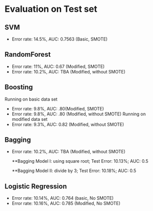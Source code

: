 # Evaluation on Test set

## SVM
* Error rate: 14.5%, AUC: 0.7563 (Basic, SMOTE)

## RandomForest
* Error rate: 11%, AUC: 0.67 (Modified, SMOTE)
* Error rate: 10.2%, AUC: TBA (Modified, without SMOTE)

## Boosting
Running on basic data set
* Error rate: 9.8%, AUC: .80(Modified, SMOTE)
* Error rate: 9.8%, AUC: .80 (Modified, without SMOTE)
Running on modified data set
* Error rate: 9.3%, AUC: 0.82 (Modified, without SMOTE)

## Bagging
* Error rate: 10.2%, AUC: TBA (Modified, without SMOTE)

  **Bagging Model I: using square root; Test Error: 10.13%; AUC: 0.5
  
  **Bagging Model II: divide by 3; Test Error: 10.18%; AUC: 0.5

## Logistic Regression
* Error rate: 10.14%, AUC: 0.764 (basic, No SMOTE)
* Error rate: 10.16%, AUC: 0.785 (Modified, No SMOTE)
